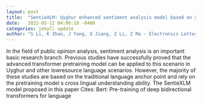```yaml
---
layout: post
title:  "SentieXLM: Uyghur enhanced sentiment analysis model based on XLM"
date:   2022-05-12 04:06:18 -0400
categories: jekyll update
author: "S Li, K Zhao, J Yang, X Jiang, Z Li, Z Ma - Electronics Letters"
---
```

In the field of public opinion analysis, sentiment analysis is an important basic research branch. Previous studies have successfully proved that the advanced transformer pretraining model can be applied to this scenario in Uyghur and other lowresource language scenarios. However, the majority of these studies are based on the traditional language anchor point and rely on the pretraining model s cross lingual understanding ability. The SentieXLM model proposed in this paper Cites: Bert: Pre-training of deep bidirectional transformers for language